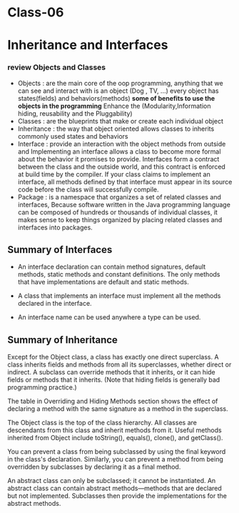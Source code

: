 # Class-06 
# Inheritance and Interfaces

### review Objects and Classes
- Objects : are the main core of the oop programming, anything that we can see and interact with is an object (Dog , TV, ...) every object has states(fields) and behaviors(methods) 
**some of benefits to use the objects in the programming**
   Enhance the (Modularity,Information hiding, reusability and the Pluggability) 
- Classes : are the blueprints that make or create each individual object
- Inheritance : the way that object oriented allows classes to inherits commonly used states and behaviors
- Interface : provide an interaction with the object methods from outside and Implementing an interface allows a class to become more formal about the behavior it promises to provide. Interfaces form a contract between the class and the outside world, and this contract is enforced at build time by the compiler. If your class claims to implement an interface, all methods defined by that interface must appear in its source code before the class will successfully compile.
- Package : is a namespace that organizes a set of related classes and interfaces, Because software written in the Java programming language can be composed of hundreds or thousands of individual classes, it makes sense to keep things organized by placing related classes and interfaces into packages.

## Summary of Interfaces 
- An interface declaration can contain method signatures, default methods, static methods and constant definitions. The only methods that have implementations are default and static methods.

- A class that implements an interface must implement all the methods declared in the interface.

- An interface name can be used anywhere a type can be used.

## Summary of Inheritance
Except for the Object class, a class has exactly one direct superclass. A class inherits fields and methods from all its superclasses, whether direct or indirect. A subclass can override methods that it inherits, or it can hide fields or methods that it inherits. (Note that hiding fields is generally bad programming practice.)

The table in Overriding and Hiding Methods section shows the effect of declaring a method with the same signature as a method in the superclass.

The Object class is the top of the class hierarchy. All classes are descendants from this class and inherit methods from it. Useful methods inherited from Object include toString(), equals(), clone(), and getClass().

You can prevent a class from being subclassed by using the final keyword in the class's declaration. Similarly, you can prevent a method from being overridden by subclasses by declaring it as a final method.

An abstract class can only be subclassed; it cannot be instantiated. An abstract class can contain abstract methods—methods that are declared but not implemented. Subclasses then provide the implementations for the abstract methods.
